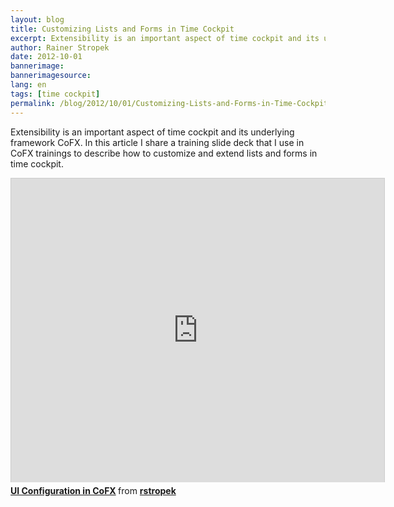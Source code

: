 ```yaml
---
layout: blog
title: Customizing Lists and Forms in Time Cockpit
excerpt: Extensibility is an important aspect of time cockpit and its underlying framework CoFX. In this article I share a training slide deck that I use in CoFX trainings to describe how to customize and extend lists and forms in time cockpit.
author: Rainer Stropek
date: 2012-10-01
bannerimage: 
bannerimagesource: 
lang: en
tags: [time cockpit]
permalink: /blog/2012/10/01/Customizing-Lists-and-Forms-in-Time-Cockpit
---
```


<p>Extensibility is an important aspect of time cockpit and its underlying framework CoFX. In this article I share a training slide deck that I use in CoFX trainings to describe how to customize and extend lists and forms in time cockpit.</p><iframe src="https://www.slideshare.net/slideshow/embed_code/14534661?rel=0" width="597" height="486" frameborder="0" marginwidth="0" marginheight="0" scrolling="no" style="border:1px solid #CCC;border-width:1px 1px 0;margin-bottom:5px" allowfullscreen="allowfullscreen"></iframe><div style="margin-bottom:5px" data-mce-style="margin-bottom: 5px;">
  <strong>
    <a href="http://www.slideshare.net/rstropek/ui-configuration-in-cofx" title="UI Configuration in CoFX" target="_blank">UI Configuration in CoFX</a>
  </strong> from <strong><a href="http://www.slideshare.net/rstropek" target="_blank">rstropek</a></strong></div>